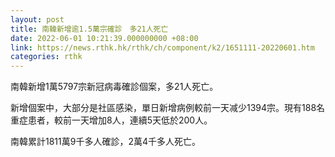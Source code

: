 ```yaml
---
layout: post
title: 南韓新增逾1.5萬宗確診　多21人死亡
date: 2022-06-01 10:21:39.000000000 +08:00
link: https://news.rthk.hk/rthk/ch/component/k2/1651111-20220601.htm
categories: rthk
---
```


南韓新增1萬5797宗新冠病毒確診個案，多21人死亡。

新增個案中，大部分是社區感染，單日新增病例較前一天减少1394宗。現有188名重症患者，較前一天增加8人，連續5天低於200人。

南韓累計1811萬9千多人確診，2萬4千多人死亡。
